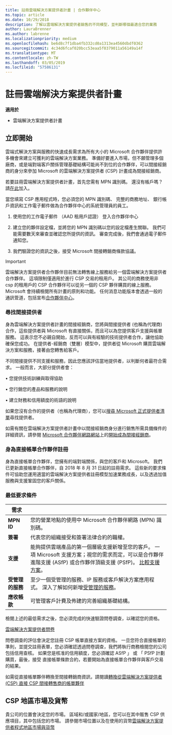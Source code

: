 ```yaml
---
title: 註冊雲端解決方案提供者計畫 | 合作夥伴中心
ms.topic: article
ms.date: 10/29/2018
description: 了解以雲端解決方案提供者銷售的不同模型，並判斷哪個最適合您的業務
author: LauraBrenner
ms.author: labrenne
ms.localizationpriority: medium
ms.openlocfilehash: be6d8c7f1dba4fb332cd0a1313ea4560dbdf0362
ms.sourcegitcommit: 4c34d6fcaf020bcc53eaa5f0379011a56149a14f
ms.translationtype: MT
ms.contentlocale: zh-TW
ms.lasthandoff: 03/05/2019
ms.locfileid: "57586131"
---
```

# <a name="enroll-in-the-cloud-solution-provider-program"></a>註冊雲端解決方案提供者計畫

**適用於**

- 雲端解決方案提供者計畫  


## <a name="get-started"></a>立即開始

雲端式解決方案與服務的快速成長需求為所有大小的 Microsoft 合作夥伴提供許多機會來建立可獲利的雲端解決方案業務。 準備好要進入市場，但不願管理多個廠商，或是端對端客戶關係管理基礎結構可能尚不到位的合作夥伴，可以間接經銷商的身分來參加 Microsoft 的雲端解決方案提供者 (CSP) 計畫成為間接經銷商。

若要註冊雲端解決方案提供者計畫，首先您需有 MPN 識別碼。 還沒有帳戶嗎？ 請[在此](https://epe.mspartner.microsoft.com/EPE/portal/en-US?partnerid=)加入。

當您填寫 CSP 應用程式時，您必須您的 MPN 識別碼、 完整的商務地址、 銀行帳戶資訊和工作電子郵件做為合作夥伴中心的系統管理員的員工。

1. 使用您的工作電子郵件 （AAD 租用戶認證） 登入合作夥伴中心

2. 建立您的夥伴設定檔，並將您的 MPN 識別碼以您的設定檔產生關聯。
我們可能需要數天來審查並確認您所提供的資訊。 審查完成後，我們會通過電子郵件通知您。

3. 我們驗證您的資訊之後，接受 Microsoft 間接轉銷商條款協議。

> [!IMPORTANT]  
> 雲端解決方案提供者合作夥伴目前無法轉售線上服務給另一個雲端解決方案提供者合作夥伴。 這項限制僅適用於進行 CSP 交易的租用戶。 其公司的商務使用非 csp 的租用戶的 CSP 合作夥伴可以從另一個的 CSP 夥伴購買的線上服務。 Microsoft 會持續檢閱所有計畫的原則和功能。 任何消息功能版本會透過一般的通訊管道，包括宣布[合作夥伴中心](https://partner.microsoft.com/en-us/pcv/announcements)。

### <a name="find-an-indirect-provider"></a>尋找間接提供者

身為雲端解決方案提供者計畫的間接經銷商，您將與間接提供者 (也稱為代理商) 合作，這些提供者與 Microsoft 有直接關係，而且可以為您提供客戶支援與帳單服務。 這表示您不必親自開始，反而可以與有經驗的技術提供者合作，讓他協助確保您成功。 在提供者-經銷商（雙層）模型中，提供者從 Microsoft 購買雲端解決方案和服務，接著由您轉售給客戶。

不同間接提供不同支援和服務，因此您應該評估當地提供者，以判斷何者最符合需求。 一般而言，大部分提供者會： 

• 您提供技術訓練與取得協助

• 您行銷您的產品和服務的說明 

• 建立財務和信用額度的術語的說明

如果您沒有合作的提供者（也稱為代理商），您可以[搜尋 Microsoft 正式提供者清單](https://partnercenter.microsoft.com/partner/find-a-provider)尋找提供者。

如需有關在雲端解決方案提供者計畫中以間接經銷商身分進行銷售所需具備條件的詳細資訊，請參閱 [Microsoft 合作夥伴網路網站](https://partner.microsoft.com/)上的[開始成為間接經銷商](https://partner.microsoft.com/cloud-solution-provider/whats-required)。 



### <a name="enroll-as-a-direct-bill-partner"></a>身為直接帳單合作夥伴註冊

身為直接帳單合作夥伴，您擁有的端對端關係，與您的客戶和 Microsoft。 我們已更新直接帳單合作夥伴，自 2018 年 8 月 31 日起的註冊需求。 這些新的要求條件可協助您運用適當的雲端解決方案提供者註冊模型加速業務成長，以及透過加值服務與支援鞏固您的客戶關係。 

### <a name="minimum-requirements"></a>最低要求條件

|**需求**|                             |
|--------------------------------|--------------------------------------------------------------|
|**MPN ID**   |您的營業地點的使用中 Microsoft 合作夥伴網路 (MPN) 識別碼。    |
|**簽署**   |代表您的組織接受和簽署法律合約的職權。|
|**支援**   |能夠提供雲端產品的第一個層級支援新增至您的客戶。 一項 Microsoft 支援方案；視您的需求而定，可以是合作夥伴進階支援 (ASfP) 或合作夥伴頂級支援 (PSfP)。 [比較支援方案](https://partner.microsoft.com/en-US/support/partnersupport)。 |
|**受管理的服務**   |至少一個受管理的服務、IP 服務或客戶解決方案應用程式。 深入了解如何新增[受管理的服務](https://partner.microsoft.com/en-US/business-opportunities/managed-services-provider)。|
|**應收帳款** |可管理客戶計費及佈建的完善組織基礎結構。 


檢閱上述的最低需求之後，您必須完成的快速驗證問卷調查，以確認您的資格。 

[雲端解決方案提供者問卷](https://partner.microsoft.com/cloud-solution-provider/assessment)

問卷調查的評估會決定您註冊 CSP 帳單直接方案的資格。 一旦您符合直接帳單的準則，並提交註冊表單，您必須確認透過問卷調查，我們將執行商務檢閱您的公司包括信用查核。 如果您是核准的信用額度，您必須確認 ASfP 」 或 「 PSfP 計劃購買，最後，接受 直接帳單條款合約，若要開始為直接帳單合作夥伴與客戶交易的結果。

如需從直接帳單夥伴轉換至間接轉銷商資訊，請閱讀[轉換從雲端解決方案提供者 (CSP) 直接 CSP 間接轉售商的帳單夥伴](transition-direct-to-indirect.md)

## <a name="csp-regional-markets-and-currencies"></a>CSP 地區市場及貨幣

貴公司的位置會決定您的市場。 區域和/或國家/地區，您可以在其中販售 CSP 供應項目，其中包括您的市場。 請參閱市場位置以及在使用的貨幣[雲端解決方案提供者程式地區市場與貨幣](regional-authorization-overview.md)




